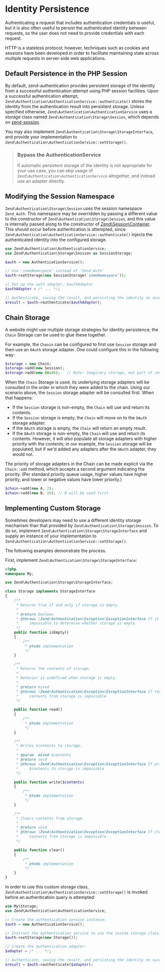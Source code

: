 # Identity Persistence

Authenticating a request that includes authentication credentials is useful, but
it is also often useful to persist the authenticated identity between requests, so
the user does not need to provide credentials with each request.

HTTP is a stateless protocol; however, techniques such as cookies and sessions
have been developed in order to facilitate maintaining state across multiple
requests in server-side web applications.

## Default Persistence in the PHP Session

By default, zend-authentication provides persistent storage of the identity from a successful
authentication attempt using PHP session facilities. Upon a successful authentication attempt,
`Zend\Authentication\AuthenticationService::authenticate()` stores the identity from the
authentication result into persistent storage. Unless specified otherwise,
`Zend\Authentication\AuthenticationService` uses a storage class named
`Zend\Authentication\Storage\Session`, which depends on
[zend-session](https://github.com/zendframework/zend-session).

You may also implement `Zend\Authentication\Storage\StorageInterface`, and
provide your implementation to `Zend\Authentication\AuthenticationService::setStorage()`.

> ### Bypass the AuthenticationService
>
> If automatic persistent storage of the identity is not appropriate for your
> use case, you can skip usage of `Zend\Authentication\AuthenticationService`
> altogether, and instead use an adapter directly.

## Modifying the Session Namespace

`Zend\Authentication\Storage\Session` uses the session namespace `Zend_Auth`.
This namespace may be overridden by passing a different value to the constructor
of `Zend\Authentication\Storage\Session`, and this value is internally passed
along to the constructor of [Zend\\Session\\Container](https://github.com/zendframework/zend-session).
This should occur before authentication is attempted, since
`Zend\Authentication\AuthenticationService::authenticate()` injects the
authenticated identity into the configured storage.

```php
use Zend\Authentication\AuthenticationService;
use Zend\Authentication\Storage\Session as SessionStorage;

$auth = new AuthenticationService();

// Use 'someNamespace' instead of 'Zend_Auth'
$auth->setStorage(new SessionStorage('someNamespace'));

// Set up the auth adapter, $authAdapter
$authAdapter = /* ... */;

// Authenticate, saving the result, and persisting the identity on success:
$result = $auth->authenticate($authAdapter);
```

## Chain Storage

A website might use multiple storage strategies for identity persistence; the
`Chain` Storage can be used to glue these together.

For example, the `Chanin` can be configured to first use `Session` storage and
then use an `OAuth` storage adapter. One could configure this in the following
way:

```php
$storage = new Chain;
$storage->add(new Session);
$storage->add(new OAuth);   // Note: imaginary storage, not part of zend-authentication
```

When the `Chain` Storage is used, its underlying storage adapters will be
consulted in the order in which they were added to the chain. Using our scenario
above, the `Session` storage adapter will be consulted first. When that happens:

- If the `Session` storage is non-empty, the `Chain` will use and return its
  contents.
- If the `Session` storage is empty, the `Chain` will move on to the `OAuth`
  storage adapter.
- If the `OAuth` storage is empty, the `Chain` will return an empty result.
- If the `OAuth` storage is non-empty, the `Chain` will use and return its
  contents. However, it will *also* populate all storage adapters with higher
  priority with the contents; in our example, the `Session` storage will be
  populated, but if we'd added any adapters after the `OAuth` adapter, they
  would not.

The priority of storage adapters in the Chain can be made explicit via the
`Chain::add` method, which accepts a second argument indicating the priority.
(Per standard priority queue usage, higher values have higher priority, and
lower or negative values have lower priority.)

```php
$chain->add(new A, 2);
$chain->add(new B, 10); // B will be used first
```

## Implementing Custom Storage

Sometimes developers may need to use a different identity storage mechanism than
that provided by `Zend\Authentication\Storage\Session`. To do so, implement
`Zend\Authentication\Storage\StorageInterface` and supply an instance of your
implementation to `Zend\Authentication\AuthenticationService::setStorage()`.

The following examples demonstrate the process.

First, implement `Zend\Authentication\Storage\StorageInterface`:

```php
<?php
namespace My;

use Zend\Authentication\Storage\StorageInterface;

class Storage implements StorageInterface
{
    /**
     * Returns true if and only if storage is empty.
     *
     * @return boolean
     * @throws \Zend\Authentication\Exception\ExceptionInterface If it is
     *     impossible to determine whether storage is empty.
     */
    public function isEmpty()
    {
        /**
         * @todo implementation
         */
    }

    /**
     * Returns the contents of storage.
     *
     * Behavior is undefined when storage is empty.
     *
     * @return mixed
     * @throws \Zend\Authentication\Exception\ExceptionInterface If reading
     *     contents from storage is impossible
     */

    public function read()
    {
        /**
         * @todo implementation
         */
    }

    /**
     * Writes $contents to storage.
     *
     * @param  mixed $contents
     * @return void
     * @throws \Zend\Authentication\Exception\ExceptionInterface If writing
     *     $contents to storage is impossible
     */

    public function write($contents)
    {
        /**
         * @todo implementation
         */
    }

    /**
     * Clears contents from storage.
     *
     * @return void
     * @throws \Zend\Authentication\Exception\ExceptionInterface If clearing
     *     contents from storage is impossible.
     */

    public function clear()
    {
        /**
         * @todo implementation
         */
    }
}
```

In order to use this custom storage class, `Zend\Authentication\AuthenticationService::setStorage()`
is invoked before an authentication query is attempted:

```php
use My\Storage;
use Zend\Authentication\AuthenticationService;

// Create the authentication service instance:
$auth = new AuthenticationService();

// Instruct the authentication service to use the custom storage class:
$auth->setStorage(new Storage());

// Create the authentication adapter:
$adapter = /* ... */;

// Authenticate, saving the result, and persisting the identity on success:
$result = $auth->authenticate($adapter);
```
